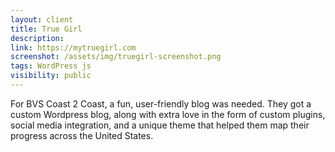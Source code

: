 ```yaml
---
layout: client
title: True Girl
description: 
link: https://mytruegirl.com
screenshot: /assets/img/truegirl-screenshot.png
tags: WordPress js
visibility: public
---
```


For BVS Coast 2 Coast, a fun, user-friendly blog was needed. They got a custom Wordpress blog, along with extra love in the form of custom plugins, social media integration, and a unique theme that helped them map their progress across the United States.
